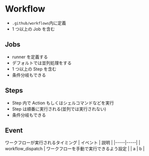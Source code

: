 # Workflow

-   `.github/workflows`内に定義
-   1 つ以上の Job を含む

## Jobs

-   runner を定義する
-   デフォルトでは並列処理をする
-   1 つ以上の Step を含む
-   条件分岐もできる

## Steps

-   Step 内で Action もしくはシェルコマンドなどを実行
-   Step は順番に実行される(並列では実行されない)
-   条件分岐もできる

## Event

ワークフローが実行されるタイミング
| イベント | 説明 |
|-----|-----|
| workflow_dispatch | ワークフローを手動で実行できるよう設定 |
| a | b |
